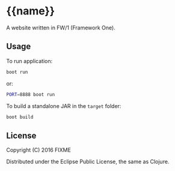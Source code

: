 # {{name}}

A website written in FW/1 (Framework One). 

## Usage

To run application:

```bash
boot run
```

or:

```bash
PORT=8888 boot run
```

To build a standalone JAR in the `target` folder:

```bash
boot build
```

## License

Copyright (C) 2016 FIXME

Distributed under the Eclipse Public License, the same as Clojure.

